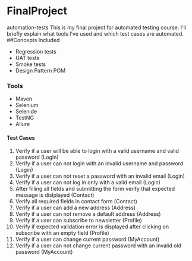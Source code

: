# FinalProject
automation-tests
This is my final project for automated testing course. 
I'll briefly explain what tools I've used and which test cases are automated.
##Concepts Included
* Regression tests
* UAT tests
* Smoke tests
* Design Pattern POM
### Tools
* Maven
* Selenium
* Selenide
* TestNG
* Allure
#### Test Cases
1. Verify if a user will be able to login with a valid username and valid password (Login)
2. Verify if a user can not login with an invalid username and password (Login)
3. Verify if a user can not reset a password with an invalid email (Login)
4. Verify if a user can not log in only with a valid email (Login)
5. After filling all fields and submitting the form verify that expected message is dislplayed (Contact)
6. Verify all required fields in contact form (Contact)
7. Verify if a user can add a new address (Address)
8. Verify if a user can not remove a default address (Address)
9. Verify if a user can subscribe to newsletter (Profile)
10. Verify if expected validation error is displayed after clicking on subscribe with an empty field (Profile)
11. Verify if a user can change current password (MyAccount)
12. Verify if a user can not change current password with an invalid old password (MyAccount)
   
